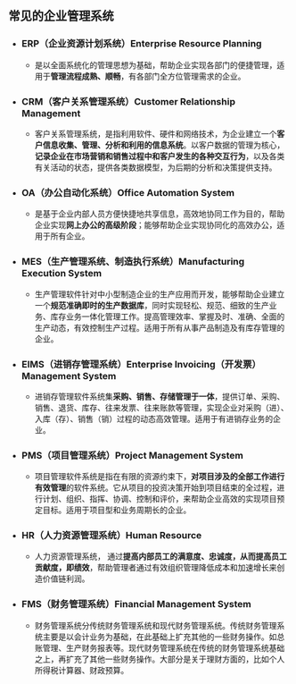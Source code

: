 ## 常见的企业管理系统

- ### ERP（企业资源计划系统）Enterprise Resource Planning

  - 是以全面系统化的管理思想为基础，帮助企业实现各部门的便捷管理，适用于**管理流程成熟、顺畅**，有各部门全方位管理需求的企业。

- ### CRM（客户关系管理系统）Customer Relationship Management

  - 客户关系管理系统，是指利用软件、硬件和网络技术，为企业建立一个**客户信息收集、管理、分析和利用的信息系统**。以客户数据的管理为核心，**记录企业在市场营销和销售过程中和客户发生的各种交互行为**，以及各类有关活动的状态，提供各类数据模型，为后期的分析和决策提供支持。

- ### OA（办公自动化系统）Office Automation System

  - 是基于企业内部人员方便快捷地共享信息，高效地协同工作为目的，帮助企业实现**网上办公的高级阶段**；能够帮助企业实现协同化的高效办公，适用于所有企业。

- ### MES（生产管理系统、制造执行系统）Manufacturing Execution System 

  - 生产管理软件针对中小型制造企业的生产应用而开发，能够帮助企业建立一个**规范准确即时的生产数据库**，同时实现轻松、规范、细致的生产业务、库存业务一体化管理工作。提高管理效率、掌握及时、准确、全面的生产动态，有效控制生产过程。适用于所有从事产品制造及有库存管理的企业。

- ### EIMS（进销存管理系统）Enterprise Invoicing（开发票）Management System

  - 进销存管理软件系统集**采购、销售、存储管理于一体**，提供订单、采购、销售、退货、库存、往来发票、往来账款等管理，实现企业对采购（进）、入库（存）、销售（销）过程的动态高效管理。适用于有进销存业务的企业。

- ### PMS（项目管理系统）Project Management System

  - 项目管理软件系统是指在有限的资源约束下，**对项目涉及的全部工作进行有效管理**的软件系统。它从项目的投资决策开始到项目结束的全过程，进行计划、组织、指挥、协调、控制和评价，来帮助企业高效的实现项目预定目标。适用于项目型和业务周期长的企业。

- ### HR（人力资源管理系统）Human Resource

  - 人力资源管理系统， 通过**提高内部员工的满意度、忠诚度，从而提高员工贡献度，即绩效**，帮助管理者通过有效组织管理降低成本和加速增长来创造价值链利润。

- ### FMS（财务管理系统）Financial Management System

  - 财务管理系统分传统财务管理系统和现代财务管理系统。传统财务管理系统主要是以会计业务为基础，在此基础上扩充其他的一些财务操作。如总账管理、生产财务报表等。现代财务管理系统在传统的财务管理系统基础之上，再扩充了其他一些财务操作。大部分是关于理财方面的，比如个人所得税计算器、财政预算。

